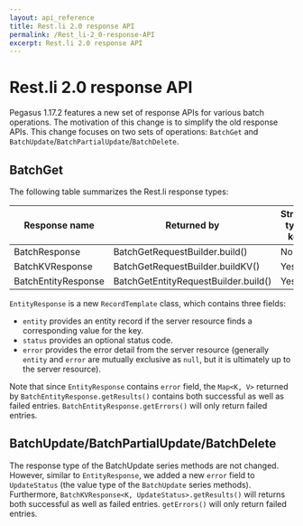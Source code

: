 ```yaml
---
layout: api_reference
title: Rest.li 2.0 response API
permalink: /Rest_li-2_0-response-API
excerpt: Rest.li 2.0 response API
---
```


# Rest.li 2.0 response API



Pegasus 1.17.2 features a new set of response APIs for various batch operations. The motivation of this change is to simplify the old response APIs. This change focuses on two sets of operations: `BatchGet` and `BatchUpdate`/`BatchPartialUpdate`/`BatchDelete`.

BatchGet
--------
The following table summarizes the Rest.li response types:

| Response name       | Returned by                          | Strong-typed key? | Value type        | New in 1.17.2? |
|---------------------|--------------------------------------|-------------------|-------------------|----------------|
| BatchResponse       | BatchGetRequestBuilder.build()       | No                | T                 | No      |
| BatchKVResponse     | BatchGetRequestBuilder.buildKV()     | Yes               | T                 | No      |
| BatchEntityResponse | BatchGetEntityRequestBuilder.build() | Yes               | EntityResponse<T> | Yes     |

`EntityResponse` is a new `RecordTemplate` class, which contains three fields:
 - `entity` provides an entity record if the server resource finds a corresponding value for the key.
 - `status` provides an optional status code.
 - `error` provides the error detail from the server resource (generally `entity` and `error` are mutually exclusive as `null`, but it is ultimately up to the server resource).

Note that since `EntityResponse` contains `error` field, the `Map<K, V>` returned by `BatchEntityResponse.getResults()` contains both successful as well as failed entries. `BatchEntityResponse.getErrors()` will only return failed entries.

BatchUpdate/BatchPartialUpdate/BatchDelete
------------------------------------------
The response type of the BatchUpdate series methods are not changed. However, similar to `EntityResponse`, we added a new `error` field to `UpdateStatus` (the value type of the `BatchUpdate` series methods). Furthermore, `BatchKVResponse<K, UpdateStatus>.getResults()` will returns both successful as well as failed entries. `getErrors()` will only return failed entries.
